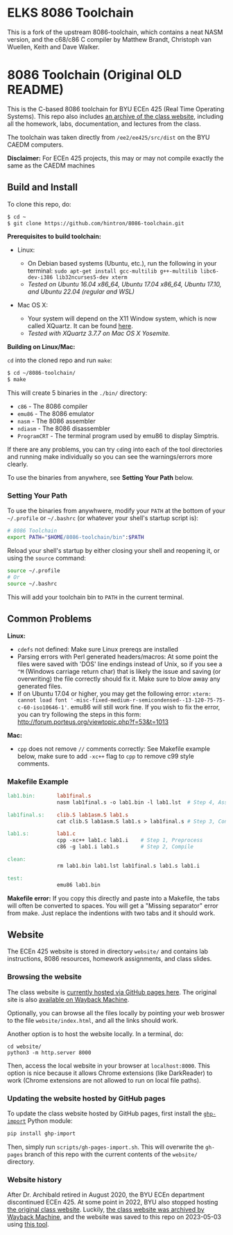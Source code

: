 # ELKS 8086 Toolchain

This is a fork of the upstream 8086-toolchain, which contains a neat NASM version, and 
the c68/c86 C compiler by Matthew Brandt, Christoph van Wuellen, Keith and Dave Walker.


# 8086 Toolchain (Original OLD README)

This is the C-based 8086 toolchain for BYU ECEn 425 (Real Time Operating
Systems). This repo also includes [an archive of the class website][4],
including all the homework, labs, documentation, and lectures from the class.

The toolchain was taken directly from `/ee2/ee425/src/dist` on the BYU CAEDM
computers.

**Disclaimer:** For ECEn 425 projects, this may or may not compile exactly the same as the CAEDM machines

## Build and Install ##

To clone this repo, do:

```bash
$ cd ~
$ git clone https://github.com/hintron/8086-toolchain.git
```

**Prerequisites to build toolchain:**

* Linux:
  * On Debian based systems (Ubuntu, etc.), run the following in your terminal:
  `sudo apt-get install gcc-multilib g++-multilib libc6-dev-i386 lib32ncurses5-dev xterm`
  * *Tested on Ubuntu 16.04 x86_64, Ubuntu 17.04 x86_64, Ubuntu 17.10, and Ubuntu 22.04 (regular and WSL)*

* Mac OS X:
  * Your system will depend on the X11 Window system, which is now called
  XQuartz. It can be found [here](http://xquartz.macosforge.org/).
  * *Tested with XQuartz 3.7.7 on Mac OS X Yosemite.*

**Building on Linux/Mac:**

`cd` into the cloned repo and run `make`:

```bash
$ cd ~/8086-toolchain/
$ make
```

This will create 5 binaries in the `./bin/` directory:

* `c86` - The 8086 compiler
* `emu86` - The 8086 emulator
* `nasm` - The 8086 assembler
* `ndiasm` - The 8086 disassembler
* `ProgramCRT` - The terminal program used by emu86 to display Simptris.

 If there are any problems, you can try `cd`ing into each of the tool
 directories and running make individually so you can see the warnings/errors more clearly.

To use the binaries from anywhere, see **Setting Your Path** below.

### Setting Your Path ###

To use the binaries from anywhwere, modify your `PATH` at the bottom of your
`~/.profile` or `~/.bashrc` (or whatever your shell's startup script is):

```bash
# 8086 Toolchain
export PATH="$HOME/8086-toolchain/bin":$PATH
```

Reload your shell's startup by either closing your shell and reopening it, or using the `source` command:

```bash
source ~/.profile
# Or
source ~/.bashrc
```

This will add your toolchain bin to `PATH` in the current terminal.

## Common Problems ##

**Linux:**
+ `cdefs` not defined: Make sure Linux prereqs are installed
+ Parsing errors with Perl generated headers/macros: At some point the files were saved with 'DOS' line endings instead of Unix, so if you see a `^M` (Windows carriage return char) that is likely the issue and saving (or overwriting) the file correctly should fix it. Make sure to blow away any generated files.
+ If on Ubuntu 17.04 or higher, you may get the following error: `xterm: cannot load font '-misc-fixed-medium-r-semicondensed--13-120-75-75-c-60-iso10646-1'`. emu86 will still work fine. If you wish to fix the error, you can try following the steps in this form:  http://forum.porteus.org/viewtopic.php?f=53&t=1013


**Mac:**
+ `cpp` does not remove `//` comments correctly: See Makefile example below, make sure to add `-xc++` flag to `cpp` to remove c99 style comments.

### Makefile Example ###

```Makefile
lab1.bin:       lab1final.s
                nasm lab1final.s -o lab1.bin -l lab1.lst  # Step 4, Assemble

lab1final.s:    clib.S lab1asm.S lab1.s
                cat clib.S lab1asm.S lab1.s > lab1final.s # Step 3, Concatenate

lab1.s:         lab1.c
                cpp -xc++ lab1.c lab1.i    # Step 1, Preprocess
                c86 -g lab1.i lab1.s       # Step 2, Compile

clean:
                rm lab1.bin lab1.lst lab1final.s lab1.s lab1.i

test:
                emu86 lab1.bin
```

**Makefile error:** If you copy this directly and paste into a Makefile, the tabs will often be converted to spaces. You will get a "Missing separator" error from make. Just replace the indentions with two tabs and it should work.


## Website ##

The ECEn 425 website is stored in directory `website/` and
contains lab instructions, 8086 resources, homework assignments, and class
slides.

### Browsing the website ##

The class website is [currently hosted via GitHub pages here][4]. The original
site is also [available on Wayback Machine][2].

Optionally, you can browse all the files locally by pointing your web broswer to
the file `website/index.html`, and all the links should work.

Another option is to host the website locally. In a terminal, do:

```shell
cd website/
python3 -m http.server 8000
```

Then, access the local website in your browser at `localhost:8000`.
This option is nice because it allows Chrome extensions (like DarkReader) to
work (Chrome extensions are not allowed to run on local file paths).

### Updating the website hosted by GitHub pages

To update the class website hosted by GitHub pages, first install the
[`ghp-import`][5] Python module:

```bash
pip install ghp-import
```

Then, simply run `scripts/gh-pages-import.sh`. This will overwrite the
`gh-pages` branch of this repo with the current contents of the `website/`
directory.

### Website history

After Dr. Archibald retired in August 2020, the BYU ECEn department
discontinued ECEn 425. At some point in 2022, BYU also stopped hosting
[the original class website][1]. Luckily,
[the class website was archived by Wayback Machine][2], and the website was
saved to this repo on 2023-05-03 using [this tool][3].


[1]: http://ece425web.groups.et.byu.net/
[2]: https://web.archive.org/web/20220126003933/http://ece425web.groups.et.byu.net/
[3]: https://github.com/hartator/wayback-machine-downloader
[4]: https://hintron.github.io/8086-toolchain/
[5]: https://pypi.org/project/ghp-import/

